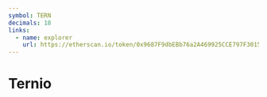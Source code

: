 ```yaml
---
symbol: TERN
decimals: 18
links:
  - name: explorer
    url: https://etherscan.io/token/0x9687F9dbEBb76a2A469925CCE797F3015d2C68fd
---
```


# Ternio
